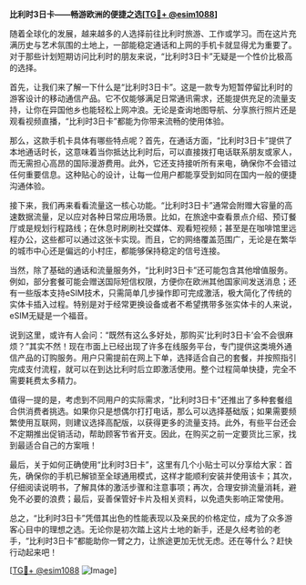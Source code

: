 **比利时3日卡——畅游欧洲的便捷之选[[TG💪+ @esim1088](https://t.me/s/esim1088)]**

随着全球化的发展，越来越多的人选择前往比利时旅游、工作或学习。而在这片充满历史与艺术氛围的土地上，一部能稳定通话和上网的手机卡就显得尤为重要了。对于那些计划短期访问比利时的朋友来说，“比利时3日卡”无疑是一个性价比极高的选择。

首先，让我们来了解一下什么是“比利时3日卡”。这是一款专为短暂停留比利时的游客设计的移动通信产品。它不仅能够满足日常通讯需求，还能提供充足的流量支持，让你在异国他乡也能轻松上网冲浪。无论是查询地图导航、分享旅行照片还是观看视频直播，“比利时3日卡”都能为你带来流畅的使用体验。

那么，这款手机卡具体有哪些特点呢？首先，在通话方面，“比利时3日卡”提供了本地通话时长，这意味着当你抵达比利时后，可以直接拨打电话联系朋友或家人，而无需担心高昂的国际漫游费用。此外，它还支持接听所有来电，确保你不会错过任何重要信息。这种贴心的设计，让每一位用户都能享受到如同在国内一般的便捷沟通体验。

接下来，我们再来看看流量这一核心功能。“比利时3日卡”通常会附赠大容量的高速数据流量，足以应对各种日常应用场景。比如，在旅途中查看景点介绍、预订餐厅或是规划行程路线；在休息时刷刷社交媒体、观看短视频；甚至是在咖啡馆里远程办公，这些都可以通过这张卡实现。而且，它的网络覆盖范围广，无论是在繁华的城市中心还是偏远的小村庄，都能够保持稳定的信号连接。

当然，除了基础的通话和流量服务外，“比利时3日卡”还可能包含其他增值服务。例如，部分套餐可能会赠送国际短信权限，方便你在欧洲其他国家间发送消息；还有一些版本支持eSIM技术，只需简单几步操作即可完成激活，极大简化了传统的实体卡插入过程。特别是对于经常更换设备或者不希望携带多张实体卡的人来说，eSIM无疑是一个福音。

说到这里，或许有人会问：“既然有这么多好处，那购买‘比利时3日卡’会不会很麻烦？”其实不然！现在市面上已经出现了许多在线服务平台，专门提供这类境外通信产品的订购服务。用户只需提前在网上下单，选择适合自己的套餐，并按照指引完成支付流程，就可以在到达比利时后立即激活使用。整个过程简单快捷，完全不需要耗费太多精力。

值得一提的是，考虑到不同用户的实际需求，“比利时3日卡”还推出了多种套餐组合供消费者挑选。如果你只是想偶尔打打电话，那么可以选择基础版；如果需要频繁使用互联网，则建议选择高配版，以获得更多的流量支持。此外，有些平台还会不定期推出促销活动，帮助顾客节省开支。因此，在购买之前一定要货比三家，找到最适合自己的方案哦！

最后，关于如何正确使用“比利时3日卡”，这里有几个小贴士可以分享给大家：首先，确保你的手机已解锁至全球通用模式，这样才能顺利安装并使用该卡；其次，仔细阅读说明书，了解具体的激活步骤和注意事项；再次，合理安排流量消耗，避免不必要的浪费；最后，妥善保管好卡片及相关资料，以免遗失影响正常使用。

总之，“比利时3日卡”凭借其出色的性能表现以及亲民的价格定位，成为了众多游客心目中的理想之选。无论你是初次踏上这片土地的新手，还是久经考验的老手，“比利时3日卡”都能助你一臂之力，让旅途更加无忧无虑。还在等什么？赶快行动起来吧！

[[TG💪+ @esim1088](https://t.me/s/esim1088) ![Image](https://i.postimg.cc/4NQfJmqS/Snipaste-2025-05-13-00-14-12.png)]